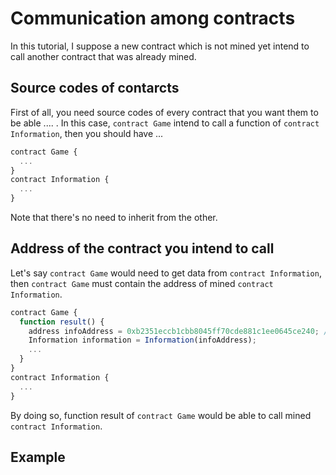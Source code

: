 # Communication among contracts #
In this tutorial, I suppose a new contract which is not mined yet intend to call another contract that was already mined.
## Source codes of contarcts ##
First of all, you need source codes of every contract that you want them to be able .... .
In this case, ```contract Game``` intend to call a function of ```contract Information```, then you should have ...
```js
contract Game {
  ...
}
contract Information {
  ...
}
```
Note that there's no need to inherit from the other.

## Address of the contract you intend to call ##
Let's say ```contract Game``` would need to get data from ```contract Information```, then ```contract Game``` must contain the address of mined ```contract Information```.
```js
contract Game {
  function result() {
    address infoAddress = 0xb2351eccb1cbb8045ff70cde881c1ee0645ce240; // address of mined contract Information
    Information information = Information(infoAddress);
    ...
  }
}
contract Information {
  ...
}
```
By doing so, function result of ```contract Game``` would be able to call mined ```contract Information```.
## Example ##
